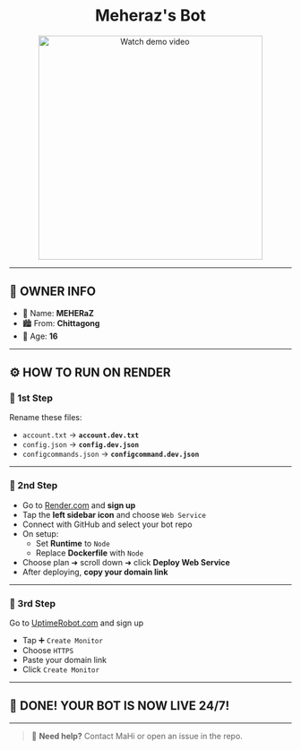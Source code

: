<h1 align="center">Meheraz's Bot </h1>

<p align="center">
  <a href="https://files.catbox.moe/7tfxcz.jpg">
    <img src="https://files.catbox.moe/7tfxcz.jpg" alt="Watch demo video" width="400"/>
  </a>
</p>

---

## 👤 OWNER INFO

- 👑 Name: **MEHERaZ**
- 🏙️ From: **Chittagong**
- 🎂 Age: **16**

---

## ⚙️ HOW TO RUN ON RENDER

### 🥇 1st Step
Rename these files:
- `account.txt` → **`account.dev.txt`**
- `config.json` → **`config.dev.json`**
- `configcommands.json` → **`configcommand.dev.json`**

---

### 🥈 2nd Step
- Go to [Render.com](https://render.com) and **sign up**
- Tap the **left sidebar icon** and choose `Web Service`
- Connect with GitHub and select your bot repo
- On setup:
  - Set **Runtime** to `Node`
  - Replace **Dockerfile** with `Node`
- Choose plan ➜ scroll down ➜ click **Deploy Web Service**
- After deploying, **copy your domain link**

---

### 🥉 3rd Step
Go to [UptimeRobot.com](https://uptimerobot.com) and sign up

- Tap ➕ `Create Monitor`
- Choose `HTTPS`
- Paste your domain link
- Click `Create Monitor`

---

## 🎉 DONE! YOUR BOT IS NOW LIVE 24/7!

---

> 🤖 **Need help?** Contact MaHi or open an issue in the repo.
